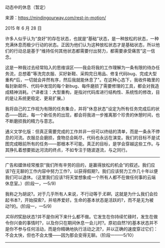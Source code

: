 动态中的休息（暂定）

来源：https://mindingourway.com/rest-in-motion/

2015 年 6 月 28 日

许多人似乎认为“良好”的存在状态，也就是“基础”状态，是一种放松的状态，一种充满休息而极少行动的状态。正因为他们认为这种放松状态才是基础状态，所以他们的行动总是基于“维持任何其他状态都需要付出努力，都需要承受痛苦”这一信念。

这是一种我过去经常陷入的思维误区——我会将我的工作理解为一条有限的待办任务流，总想着"等洗完衣服、买好新鞋、采购完日用品、修复代码bug、完成大型重构*后，一切就会井然有序，然后我就能休息了"。在这种心态下，我收件箱里的每封新邮件、代码中发现的每个新bug、每件磨损了需要修理的工具，都会对我造成精神消耗。（*译者注：大型重构，是指对代码库进行结构性、系统性的修改，目的是让系统更稳定、更易扩展。）

我将自己的工作视为有限的任务集合，并将"休息状态"设定为所有任务完成后的状态——因此，每一个新任务的出现，都会将我进一步推离那个珍贵的休憩时间，也不断磨损我的精力与意志。

通义文学化版：但真正需要完成的工作并非一份可以终结的清单，而是一条永不停息的河流。衣服总会磨损，食物总会耗尽，代码也永远在演变。我们的目标不是试图完成眼前所有的任务——那根本不可能。真正的目标，是学会穿越这些工作。与其挣扎着想要抵达河流的终点，不如专注于随波逐流，与之同行。

------

广告和媒体经常推崇“我们所有辛劳的目的，是赢得放松的机会”的叙述。我们应该?在无聊的工作内容中努力工作?，以获得假期?。我们应该努力工作几十年以便我们可以退休。（这里我们应该?将天堂想象成一个所有人都不在做任何事的云端休息室。）(阶段一，—5/9)

我称之为胡说?。对于几乎所有人来说，不行动等于*无聊*。这就是为什么我们会捡起书本?，开始探索?，并培养爱好。生命的基本状态是活跃的?，而不是无为被动?的。(阶段一，—5/9)

*实际的*奖励状态?并不是你闲下来什么都不做。它发生在你持续忙碌时，发生在做令你兴奋的事情时?，以及你只在期间休息一会儿时?。原初自然?的基本状态并不是你不参与任何活动，而是你精确地执行活动之流?，并以正确的速度穿过它们：不会太快，但也不会太慢——因为那会变得无聊。（阶段一——5/10）

------